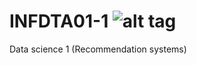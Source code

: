# INFDTA01-1 ![alt tag](https://travis-ci.org/sanderdewinter/INFDTA01-1.svg?branch=master)
Data science 1 (Recommendation systems)

